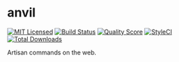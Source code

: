 # anvil

[![MIT Licensed](https://img.shields.io/badge/license-MIT-brightgreen.svg?style=flat-square)](LICENSE.md)
[![Build Status](https://img.shields.io/travis/datashaman/anvil/master.svg?style=flat-square)](https://travis-ci.org/datashaman/anvil)
[![Quality Score](https://img.shields.io/scrutinizer/g/datashaman/anvil.svg?style=flat-square)](https://scrutinizer-ci.com/g/datashaman/anvil)
[![StyleCI](https://styleci.io/repos/30915528/shield)](https://styleci.io/repos/30915528)
[![Total Downloads](https://img.shields.io/packagist/dt/datashaman/anvil.svg?style=flat-square)](https://packagist.org/packages/datashaman/anvil)


Artisan commands on the web.

